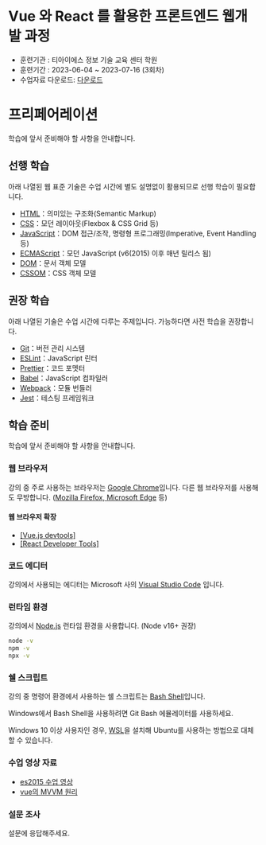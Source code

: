 #  Vue 와 React 를 활용한 프론트엔드 웹개발 과정
- 훈련기관 : 티아이에스 정보 기술 교육 센터 학원
- 훈련기간 : 2023-06-04 ~ 2023-07-16 (3회차)
- 수업자료 다운로드: <a target="_blank" href="https://1drv.ms/u/s!AvuDg6Kk74OTik3DP_6mVtUgXfEN?e=ylydKI">다운로드</a>

# 프리페어레이션

학습에 앞서 준비해야 할 사항을 안내합니다.


## 선행 학습

아래 나열된 웹 표준 기술은 수업 시간에 별도 설명없이 활용되므로 선행 학습이 필요합니다.

- <a target="_blank" href="https://developer.mozilla.org/ko/docs/Web/HTML">HTML</a>：의미있는 구조화(Semantic Markup)
- <a target="_blank" href="https://developer.mozilla.org/ko/docs/Web/CSS">CSS</a>：모던 레이아웃(Flexbox & CSS Grid 등)
- <a target="_blank" href="https://ko.javascript.info/">JavaScript</a>：DOM 접근/조작, 명령형 프로그래밍(Imperative, Event Handling 등)
- <a target="_blank" href="https://www.ecma-international.org/publications-and-standards/standards/ecma-262/">ECMAScript</a>：모던 JavaScript (v6(2015) 이후 매년 릴리스 됨)
- <a target="_blank" href="https://developer.mozilla.org/ko/docs/Web/API/Document_Object_Model">DOM</a>：문서 객체 모델
- <a target="_blank" href="https://developer.mozilla.org/ko/docs/Web/API/CSS_Object_Model">CSSOM</a>：CSS 객체 모델

## 권장 학습

아래 나열된 기술은 수업 시간에 다루는 주제입니다. 가능하다면 사전 학습을 권장합니다.

- <a target="_blank" href="https://git-scm.com/">Git</a>：버전 관리 시스템
- <a target="_blank" href="https://eslint.org/">ESLint</a>：JavaScript 린터
- <a target="_blank" href="https://prettier.io/">Prettier</a>：코드 포멧터
- <a target="_blank" href="https://babeljs.io/">Babel</a>：JavaScript 컴파일러
- <a target="_blank" href="https://webpack.js.org/">Webpack</a>：모듈 번들러
- <a target="_blank" href="https://jestjs.io/">Jest</a>：테스팅 프레임워크


## 학습 준비

학습에 앞서 준비해야 할 사항을 안내합니다.

### 웹 브라우저

강의 중 주로 사용하는 브라우저는 <a target="_blank" href="https://www.google.com/intl/ko/chrome/">Google Chrome</a>입니다.
다른 웹 브라우저를 사용해도 무방합니다. (<a target="_blank" href="https://browsehappy.com/">Mozilla Firefox, Microsoft Edge</a> 등)

#### 웹 브라우저 확장

- <a target="_blank" href="https://chrome.google.com/webstore/detail/vuejs-devtools/ljjemllljcmogpfapbkkighbhhppjdbg">[Vue.js devtools]</a>
- <a target="_blank" href="https://chrome.google.com/webstore/detail/react-developer-tools/fmkadmapgofadopljbjfkapdkoienihi?hl=ko">[React Developer Tools]</a>

### 코드 에디터

강의에서 사용되는 에디터는 Microsoft 사의 <a target="_blank" href="https://code.visualstudio.com/">Visual Studio Code</a> 입니다.

### 런타임 환경

강의에서 <a target="_blank" href="https://nodejs.org/ko/">Node.js</a> 런타임 환경을 사용합니다. (Node v16+ 권장)

```sh
node -v
npm -v
npx -v
```

### 쉘 스크립트

강의 중 명령어 환경에서 사용하는 쉘 스크립트는 <a target="_blank" href="https://ko.wikipedia.org/wiki/%EB%B0%B0%EC%8B%9C_(%EC%9C%A0%EB%8B%89%EC%8A%A4_%EC%85%B8">Bash Shell</a>입니다.

Windows에서 Bash Shell을 사용하려면 Git Bash 에뮬레이터를 사용하세요.

Windows 10 이상 사용자인 경우, <a target="_blank" href="https://docs.microsoft.com/ko-kr/windows/wsl/about">WSL</a>을 설치해 Ubuntu를 사용하는 방법으로 대체할 수 있습니다.



### 수업 영상 자료

- [es2015 수업 영상](https://youtu.be/5zBmgLhiIRM)
- [vue의 MVVM 원리](https://www.youtube.com/watch?v=WPqj8LMYz8g)



### 설문 조사

설문에 응답해주세요.
